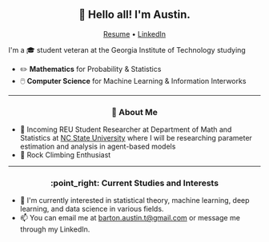 <h2 align="center">👋 Hello all! I'm Austin.</h2>
<p align="center">
  <a href="https://github.com/austintbarton/resume/blob/main/Barton_Austin_T_Resume_04_17.pdf">Resume</a> •
  <a href="https://www.linkedin.com/in/austin-b-a525651a7">LinkedIn</a>
</p>

I'm a 🎓 student veteran at the Georgia Institute of Technology studying
- :pencil2: **Mathematics** for Probability & Statistics
- 🖱️ **Computer Science** for Machine Learning & Information Interworks

-------
<h3 align="center">🍎 About Me</h3>

- :microscope: Incoming REU Student Researcher at Department of Math and Statistics at [NC State University](https://drums.wordpress.ncsu.edu/parameter-estimation-and-analysis-for-agent-based-models-in-biology-kevin-flores/) where I will be researching parameter estimation and analysis in agent-based models
- :goat: Rock Climbing Enthusiast
-------
<h3 align="center">:point_right: Current Studies and Interests</h3>

- 🌱 I'm currently interested in statistical theory, machine learning, deep learning, and data science in various fields.
- 📫 You can email me at barton.austin.t@gmail.com or message me through my LinkedIn.

<!---
AustinTeddyCodes/AustinTeddyCodes is a ✨ special ✨ repository because its `README.md` (this file) appears on your GitHub profile.
You can click the Preview link to take a look at your changes.
--->
